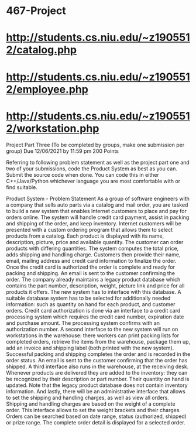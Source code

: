 # 467-Project
# http://students.cs.niu.edu/~z1905512/catalog.php
# http://students.cs.niu.edu/~z1905512/employee.php
# http://students.cs.niu.edu/~z1905512/workstation.php

Project Part Three
(To be completed by groups, make one submission per group)
Due 12/06/2021 by 11:59 pm
200 Points

Referring to following problem statement as well as the project part one and two of your submissions, code the Product System as best as you can.  
Submit the source code when done.  You can code this in either C++/Java/Python whichever language you are most comfortable with or find suitable.

Product System - Problem Statement
As a group of software engineers with a company that sells auto parts via a catalog and mail order, you are tasked to build a new system that enables Internet customers to place and pay for orders online. The system will handle credit card payment, assist in packing and shipping of the order, and keep inventory.
Internet customers will be presented with a custom ordering program that allows them to select products from a catalog. Each product is displayed with its name, description, picture, price and available quantity. The customer can order products with differing quantities. The system computes the total price, adds shipping and handling charge. Customers then provide their name, email, mailing address and credit card information to finalize the order. Once the credit card is authorized the order is complete and ready for packing and shipping. An email is sent to the customer confirming the order.
The company already maintains a legacy product database which contains the part number, description, weight, picture link and price for all products it offers. The new system has to interface with this database. A suitable database system has to be selected for additionally needed information: such as quantity on hand for each product, and customer orders.
Credit card authorization is done via an interface to a credit card processing system which requires the credit card number, expiration date and purchase amount. The processing system confirms with an authorization number.
A second interface to the new system will run on workstations in the warehouse: there workers can print packing lists for completed orders, retrieve the items from the warehouse, package them up, add an invoice and shipping label (both printed with the new system). Successful packing and shipping completes the order and is recorded in the order status. An email is sent to the customer confirming that the order has shipped.
A third interface also runs in the warehouse, at the receiving desk. Whenever products are delivered they are added to the inventory: they can be recognized by their description or part number. Their quantity on hand is updated. Note that the legacy product database does not contain inventory information.
And lastly, there will be an administrative interface that allows to set the shipping and handling charges, as well as view all orders. Shipping and handling charges are based on the weight of a complete order. This interface allows to set the weight brackets and their charges. Orders can be searched based on date range, status (authorized, shipped) or prize range. The complete order detail is displayed for a selected order.
